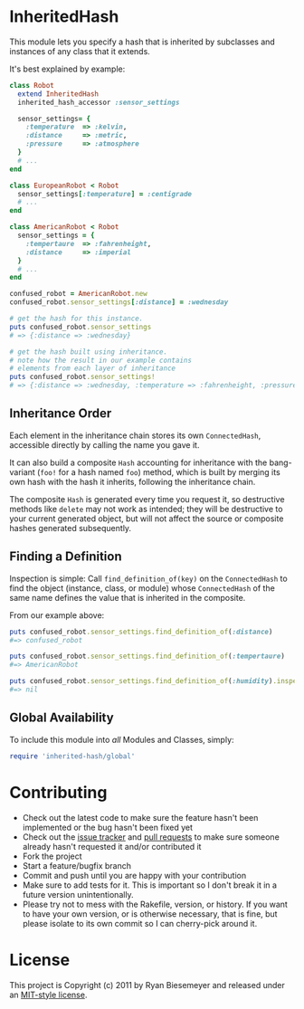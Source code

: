 InheritedHash
=============

This module lets you specify a hash that is inherited by subclasses and
instances of any class that it extends.

It's best explained by example:

```ruby
class Robot
  extend InheritedHash
  inherited_hash_accessor :sensor_settings

  sensor_settings= {
    :temperature  => :kelvin,
    :distance     => :metric,
    :pressure     => :atmosphere
  }
  # ...
end

class EuropeanRobot < Robot
  sensor_settings[:temperature] = :centigrade
  # ...
end

class AmericanRobot < Robot
  sensor_settings = {
    :tempertaure  => :fahrenheight,
    :distance     => :imperial
  }
  # ...
end

confused_robot = AmericanRobot.new
confused_robot.sensor_settings[:distance] = :wednesday

# get the hash for this instance.
puts confused_robot.sensor_settings
# => {:distance => :wednesday}

# get the hash built using inheritance.
# note how the result in our example contains 
# elements from each layer of inheritance
puts confused_robot.sensor_settings!
# => {:distance => :wednesday, :temperature => :fahrenheight, :pressure => :atmosphere}

```

Inheritance Order
-----------------

Each element in the inheritance chain stores its own `ConnectedHash`,
accessible directly by calling the name you gave it.

It can also build a composite `Hash` accounting for inheritance with the bang-
variant (`foo!` for a hash named `foo`) method, which is built by merging its
own hash with the hash it inherits, following the inheritance chain.

The composite `Hash` is generated every time you request it, so destructive
methods like `delete` may not work as intended; they will be destructive to
your current generated object, but will not affect the source or composite
hashes generated subsequently.

Finding a Definition
--------------------

Inspection is simple: Call `find_definition_of(key)` on the `ConnectedHash` to
find the object (instance, class, or module) whose `ConnectedHash` of the same
name defines the value that is inherited in the composite.

From our example above:

```ruby
puts confused_robot.sensor_settings.find_definition_of(:distance)
#=> confused_robot

puts confused_robot.sensor_settings.find_definition_of(:tempertaure)
#=> AmericanRobot

puts confused_robot.sensor_settings.find_definition_of(:humidity).inspect
#=> nil
```

Global Availability
-------------------

To include this module into *all* Modules and Classes, simply: 

```ruby
require 'inherited-hash/global'
```

Contributing
============

* Check out the latest code to make sure the feature hasn't been implemented or the bug hasn't been fixed yet
* Check out the [issue tracker](https://github.com/yaauie/inherited-hash/issues) and [pull requests](https://github.com/yaauie/inherited-hash/pulls) to make sure someone already hasn't requested it and/or contributed it
* Fork the project
* Start a feature/bugfix branch
* Commit and push until you are happy with your contribution
* Make sure to add tests for it. This is important so I don't break it in a future version unintentionally.
* Please try not to mess with the Rakefile, version, or history. If you want to have your own version, or is otherwise necessary, that is fine, but please isolate to its own commit so I can cherry-pick around it.

License
=======

This project is Copyright (c) 2011 by Ryan Biesemeyer and released under an [MIT-style license](https://github.com/yaauie/inherited-hash/blob/master/LICENSE.txt).
